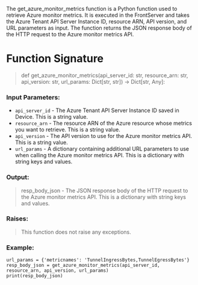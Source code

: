 The get_azure_monitor_metrics function is a Python function used to retrieve Azure monitor metrics. It is executed in the FrontServer and takes the Azure Tenant API Server Instance ID, resource ARN, API version, and URL parameters as input. The function returns the JSON response body of the HTTP request to the Azure monitor metrics API.

# Function Signature

> def get_azure_monitor_metrics(api_server_id: str, resource_arn: str, api_version: str, url_params: Dict[str, str]) -> Dict[str, Any]:

### Input Parameters:
 - `api_server_id` - The Azure Tenant API Server Instance ID saved in Device. This is a string value.
 - `resource_arn` - The resource ARN of the Azure resource whose metrics you want to retrieve. This is a string value.
 - `api_version` - The API version to use for the Azure monitor metrics API. This is a string value.
 - `url_params` - A dictionary containing additional URL parameters to use when calling the Azure monitor metrics API. This is a dictionary with string keys and values.

### Output:
> resp_body_json - The JSON response body of the HTTP request to the Azure monitor metrics API. This is a dictionary with string keys and values.

### Raises:
> This function does not raise any exceptions.

### Example:
```
url_params = {'metricnames': 'TunnelIngressBytes,TunnelEgressBytes'}
resp_body_json = get_azure_monitor_metrics(api_server_id, resource_arn, api_version, url_params)
print(resp_body_json)
```
